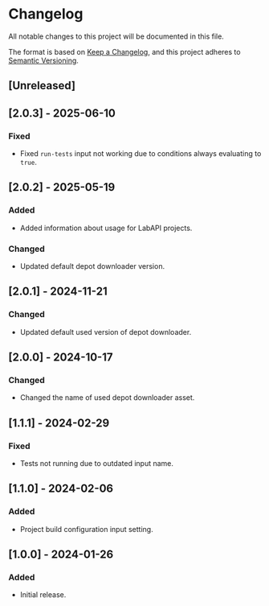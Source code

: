 # Changelog

All notable changes to this project will be documented in this file.

The format is based on [Keep a Changelog](https://keepachangelog.com/en/1.0.0/),
and this project adheres to [Semantic Versioning](https://semver.org/spec/v2.0.0.html).

## [Unreleased]

## [2.0.3] - 2025-06-10

### Fixed

- Fixed `run-tests` input not working due to conditions always evaluating to `true`.

## [2.0.2] - 2025-05-19

### Added

- Added information about usage for LabAPI projects.

### Changed

- Updated default depot downloader version.

## [2.0.1] - 2024-11-21

### Changed

- Updated default used version of depot downloader.

## [2.0.0] - 2024-10-17

### Changed

- Changed the name of used depot downloader asset.

## [1.1.1] - 2024-02-29

### Fixed

- Tests not running due to outdated input name.

## [1.1.0] - 2024-02-06

### Added

- Project build configuration input setting.

## [1.0.0] - 2024-01-26

### Added

- Initial release.
